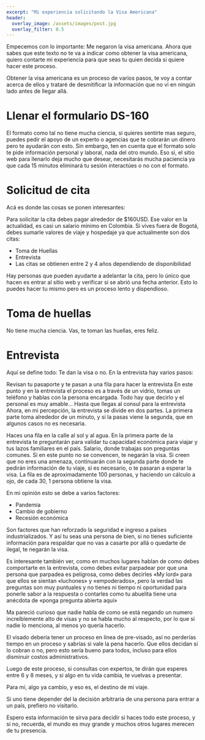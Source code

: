 ```yaml
---
excerpt: "Mi experiencia solicitando la Visa Americana"
header:
  overlay_image: /assets/images/post.jpg
  overlay_filter: 0.5
---
```


Empecemos con lo importante: Me negaron la visa americana. Ahora que sabes que este texto no te va a indicar como obtener la visa americana, quiero contarte mi experiencia para que seas tu quien decida si quiere hacer este proceso.

Obtener la visa americana es un proceso de varios pasos, te voy a contar acerca de ellos y trataré de desmitificar la información que no vi en ningún lado antes de llegar allá.

# Llenar el formulario DS-160

El formato como tal no tiene mucha ciencia, si quieres sentirte mas seguro, puedes pedir el apoyo de un experto o agencias que te cobrarán un dinero pero te ayudarán con esto. Sin embargo, ten en cuenta que el formato solo te pide información personal y laboral, nada del otro mundo. Eso si, el sitio web para llenarlo deja mucho que desear, necesitarás mucha paciencia ya que cada 15 minutos eliminará tu sesión interactúes o no con el formato.


# Solicitud de cita

Acá es donde las cosas se ponen interesantes:

Para solicitar la cita debes pagar alrededor de $160USD. Ese valor en la actualidad, es casi un salario mínimo en Colombia.
Si vives fuera de Bogotá, debes sumarle valores de viaje y hospedaje ya que actualmente son dos citas:

- Toma de Huellas
- Entrevista
- Las citas se obtienen entre 2 y 4 años dependiendo de disponibilidad

Hay personas que pueden ayudarte a adelantar la cita, pero lo único que hacen es entrar al sitio web y verificar si se abrió una fecha anterior. Esto lo puedes hacer tu mismo pero es un proceso lento y dispendioso.

# Toma de huellas

No tiene mucha ciencia. Vas, te toman las huellas, eres feliz.

# Entrevista

Aquí se define todo: Te dan la visa o no. En la entrevista hay varios pasos:

Revisan tu pasaporte y te pasan a una fila para hacer la entrevista
En este punto y en la entrevista el proceso es a través de un vidrio, tomas un teléfono y hablas con la persona encargada.
Todo hay que decirlo y el personal es muy amable…
Hasta que llegas al consul para la entrevista
Ahora, en mi percepción, la entrevista se divide en dos partes. La primera parte toma alrededor de un minuto, y si la pasas viene la segunda, que en algunos casos no es necesaria.

Haces una fila en la calle al sol y al agua.
En la primera parte de la entrevista te preguntarán para validar tu capacidad económica para viajar y tus lazos familiares en el país. Salario, donde trabajas son preguntas comunes.
Si en este punto no se convencen, te negarán la visa.
Si creen que no eres una amenaza, continuarán con la segunda parte donde te pedirán información de tu viaje, si es necesario, o te pasaran a esperar la visa.
La fila es de aproximadamente 100 personas, y haciendo un cálculo a ojo, de cada 30, 1 persona obtiene la visa.

En mi opinión esto se debe a varios factores:

- Pandemia
- Cambio de gobierno
- Recesión económica

Son factores que han reforzado la seguridad e ingreso a países industrializados. Y así tu seas una persona de bien, si no tienes suficiente información para respaldar que no vas a casarte por allá o quedarte de ilegal, te negarán la visa.

Es interesante también ver, como en muchos lugares hablan de como debes comportarte en la entrevista, como debes evitar parpadear por que una persona que parpadea es peligrosa, como debes decirles «My lord» para que ellos se sientan «luchones» y «empoderados», pero la verdad las preguntas son muy puntuales y no tienes ni tiempo ni oportunidad para ponerle sabor a la respuesta o contarles como tu abuelita tiene una anécdota de «ponga pregunta abierta aquí»

Ma pareció curioso que nadie habla de como se está negando un numero increíblemente alto de visas y no se habla mucho al respecto, por lo que si nadie lo menciona, al menos yo quería hacerlo.

El visado debería tener un proceso en línea de pre-visado, así no perderías tiempo en un proceso y sabrías si vale la pena hacerlo. Que ellos decidan si lo cobran o no, pero esto sería bueno para todos, incluso para ellos disminuir costos administrativos.

Luego de este proceso, si consultas con expertos, te dirán que esperes entre 6 y 8 meses, y si algo en tu vida cambia, te vuelvas a presentar.

Para mi, algo ya cambio, y eso es, el destino de mi viaje.

Si uno tiene depender del la decisión arbitraria de una persona para entrar a un país, prefiero no visitarlo.

Espero esta información te sirva para decidir si haces todo este proceso, y si no, recuerda, el mundo es muy grande y muchos otros lugares merecen de tu presencia.
